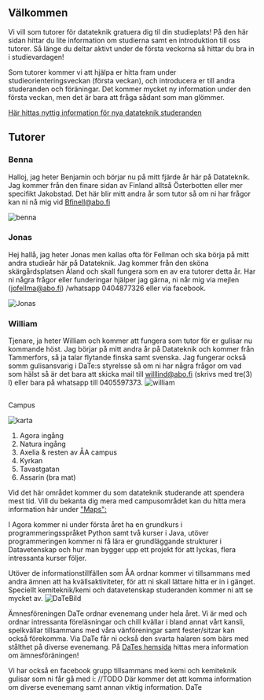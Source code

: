 ## Välkommen
Vi vill som tutorer för datateknik gratuera dig til din studieplats!
På den här sidan hittar du lite information om studierna samt en
 introduktion till oss tutorer. Så länge du deltar aktivt under de 
 första veckorna så hittar du bra in i studievardagen!

Som tutorer kommer vi att hjälpa er hitta fram under studieorienteringsveckan 
(första veckan), och introducera er till andra studeranden och
 föräningar. Det kommer mycket ny information under den första
  veckan, men det är bara att fråga sådant som man glömmer.
  
[Här hittas nyttig information för nya datateknik studeranden](https://Date.abo.fi/gulis)

## Tutorer

### Benna
Halloj, jag heter Benjamin och börjar nu på mitt fjärde 
år här på Datateknik. Jag kommer från den finare sidan av 
Finland alltså Österbotten eller mer specifikt Jakobstad.
Det här blir mitt andra år som tutor
så om ni har frågor kan ni nå mig vid Bfinell@abo.fi 

![benna](images/Benjamin_Finell_Tutor.jpg)

### Jonas
Hej hallå, jag heter Jonas men kallas ofta för Fellman och ska
 börja på mitt andra studieår här på Datateknik. Jag kommer från
  den sköna skärgårdsplatsen Åland och skall fungera som en av 
 era tutorer detta år. 
Har ni några frågor eller funderingar hjälper jag gärna,
 ni når mig via mejlen (jofellma@abo.fi)
 /whatsapp 0404877326 eller via facebook.
 
![Jonas](images/Jonas_Fellman_Tutor.jpg)


### William
Tjenare, ja heter William och kommer att fungera som tutor för er gulisar nu kommande höst. Jag börjar på mitt andra år på Datateknik och kommer från Tammerfors, så ja talar flytande finska samt svenska. Jag fungerar också somm gulisansvarig i DaTe:s styrelsse så om ni har några frågor om vad som hälst så är det bara att skicka mail till willlind@abo.fi (skrivs med tre(3) l) eller bara på whatsapp till 0405597373.
![william](images\William_tutor_bild.jpg)

## 
Campus

![karta](images/Tutuor_Map.png)
1. Agora ingång 
2. Natura ingång
3. Axelia & resten av ÅA campus
4. Kyrkan
5. Tavastgatan
6. Assarin (bra mat)

Vid det här området kommer du som datateknik studerande
 att spendera mest tid. Vill du bekanta dig mera med 
 campusområdet kan du hitta mera information här under
  ["Maps":](https://Date.abo.fi/gulis)

I Agora kommer ni under första året ha en grundkurs i 
programmeringsspråket Python samt två kurser i Java,
 utöver programmeringen kommer ni få lära er grundläggande
strukturer i Datavetenskap och hur man bygger upp ett
 projekt för att lyckas, flera intressanta kurser följer.

Utöver de informationstillfällen som ÅA ordnar kommer 
vi tillsammans med andra ämnen att ha kvällsaktiviteter,
 för att ni skall lättare hitta er in i gänget. 
 Speciellt kemiteknik/kemi och datavetenskap studeranden kommer ni att se mycket av.
![DaTeBild](images/DaTe_Bild.jpg)

Ämnesföreningen DaTe ordnar evenemang under hela året.
 Vi är med och ordnar intressanta föreläsningar och chill kvällar
  i bland annat vårt kansli, spelkvällar tillsammans med 
  våra vänföreningar samt fester/sitzar kan också förekomma.
   Via DaTe får ni också den svarta halaren som bärs med stålthet på diverse evenemang. 
På [DaTes hemsida](https://DaTe.abo.fi) hittas mera information om ämnesföräningen!

Vi har också en facebook grupp tillsammans med kemi och kemiteknik gulisar 
som ni får gå med i: //TODO
Där kommer det att komma information om diverse evenemang samt annan viktig information.
DaTe


